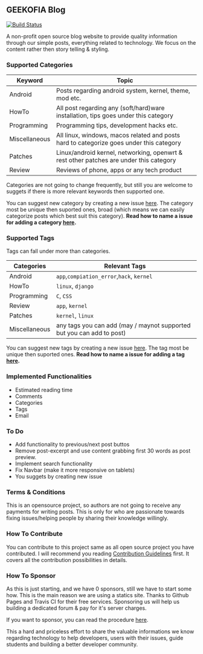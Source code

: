 ## GEEKOFIA Blog

[![Build Status](https://travis-ci.org/GEEKOFIA/blog.svg?branch=master)](https://travis-ci.org/GEEKOFIA/blog)

A non-profit open source blog website to provide quality information through our simple posts, everything related to technology. We focus on the content rather then story telling & styling.

### Supported Categories

Keyword | Topic
--------|-------------------------------------
Android | Posts regarding android system, kernel, theme, mod etc.
HowTo   | All post regarding any (soft/hard)ware installation, tips goes under this category
Programming | Programming tips, development hacks etc.
Miscellaneous | All linux, windows, macos related and posts hard to categorize goes under this category
Patches | Linux/android kernel, networking, openwrt & rest other patches are under this category 
Review | Reviews of phone, apps or any tech product

Categories are not going to change frequently, but still you are welcome to suggets if there is more relevant keywords then supported one.

You can suggest new category by creating a new issue [here](https://github.com/GEEKOFIA/blog/issues). The category most be unique then suported ones, broad (which means we can easily categorize posts which best suit this category). **Read how to name a issue for adding a category [here](/.github/CONTRIBUTING.md#suggesting-category).**

### Supported Tags

Tags can fall under more than categories.

Categories | Relevant Tags
-----------|-------------------------------------
Android | `app`,`compiation_error`,`hack`, `kernel`
HowTo | `linux`, `django`
Programming | `C`, `CSS`
Review | `app`, `kernel`
Patches | `kernel`, `linux`
Miscellaneous | any tags you can add (may / maynot supported but you can add to post)

You can suggest new tags by creating a new issue [here](https://github.com/GEEKOFIA/blog/issues). The tag most be unique then suported ones. **Read how to name a issue for adding a tag [here](.github/CONTRIBUTING.md#suggesting-tags).**

### Implemented Functionalities

- Estimated reading time
- Comments
- Categories
- Tags
- Email

### To Do
- Add functionality to previous/next post buttos
- Remove post-excerpt and use content grabbing first 30 words as post preview.
- Implement search functionality
- Fix Navbar (make it more responsive on tablets)
- You suggets by creating new issue

### Terms & Conditions

This is an opensource project, so authors are not going to receive any payments for writing posts. This is only for who are passionate towards fixing issues/helping people by sharing their knowledge willingly.

### How To Contribute

You can contribute to this project same as all open source project you have contributed. I will recommend you reading [Contribution Guidelines](.github/CONTRIBUTING.md#how-to-contribute) first. It covers all the contribution possibilities in details.

### How To Sponsor

As this is just starting, and we have 0 sponsors, still we have to start some how. This is the main reason we are using a statics site. Thanks to Github Pages and Travis CI for their free services. Sponsoring us will help us building a dedicated forum & pay for it's server charges.

If you want to sponsor, you can read the procedure [here](.github/CONTRIBUTING.md#sponsor-us).

This a hard and priceless effort to share the valuable informations we know regarding technology to help developers, users with their issues, guide students and building a better developer community.